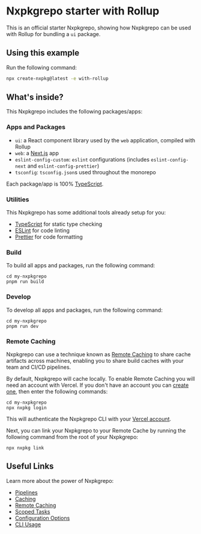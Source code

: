 # Nxpkgrepo starter with Rollup

This is an official starter Nxpkgrepo, showing how Nxpkgrepo can be used with Rollup for bundling a `ui` package.

## Using this example

Run the following command:

```sh
npx create-nxpkg@latest -e with-rollup
```

## What's inside?

This Nxpkgrepo includes the following packages/apps:

### Apps and Packages

- `ui`: a React component library used by the `web` application, compiled with Rollup
- `web`: a [Next.js](https://nextjs.org) app
- `eslint-config-custom`: `eslint` configurations (includes `eslint-config-next` and `eslint-config-prettier`)
- `tsconfig`: `tsconfig.json`s used throughout the monorepo

Each package/app is 100% [TypeScript](https://www.typescriptlang.org/).

### Utilities

This Nxpkgrepo has some additional tools already setup for you:

- [TypeScript](https://www.typescriptlang.org/) for static type checking
- [ESLint](https://eslint.org/) for code linting
- [Prettier](https://prettier.io) for code formatting

### Build

To build all apps and packages, run the following command:

```
cd my-nxpkgrepo
pnpm run build
```

### Develop

To develop all apps and packages, run the following command:

```
cd my-nxpkgrepo
pnpm run dev
```

### Remote Caching

Nxpkgrepo can use a technique known as [Remote Caching](https://nxpkgrepo.org/docs/core-concepts/remote-caching) to share cache artifacts across machines, enabling you to share build caches with your team and CI/CD pipelines.

By default, Nxpkgrepo will cache locally. To enable Remote Caching you will need an account with Vercel. If you don't have an account you can [create one](https://vercel.com/signup), then enter the following commands:

```
cd my-nxpkgrepo
npx nxpkg login
```

This will authenticate the Nxpkgrepo CLI with your [Vercel account](https://vercel.com/docs/concepts/personal-accounts/overview).

Next, you can link your Nxpkgrepo to your Remote Cache by running the following command from the root of your Nxpkgrepo:

```
npx nxpkg link
```

## Useful Links

Learn more about the power of Nxpkgrepo:

- [Pipelines](https://nxpkgrepo.org/docs/core-concepts/pipelines)
- [Caching](https://nxpkgrepo.org/docs/core-concepts/caching)
- [Remote Caching](https://nxpkgrepo.org/docs/core-concepts/remote-caching)
- [Scoped Tasks](https://nxpkgrepo.org/docs/core-concepts/scopes)
- [Configuration Options](https://nxpkgrepo.org/docs/reference/configuration)
- [CLI Usage](https://nxpkgrepo.org/docs/reference/command-line-reference)
